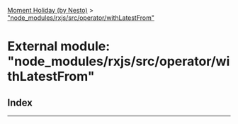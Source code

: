 [Moment Holiday (by Nesto)](../README.md) > ["node_modules/rxjs/src/operator/withLatestFrom"](../modules/_node_modules_rxjs_src_operator_withlatestfrom_.md)

# External module: "node_modules/rxjs/src/operator/withLatestFrom"

## Index

---

